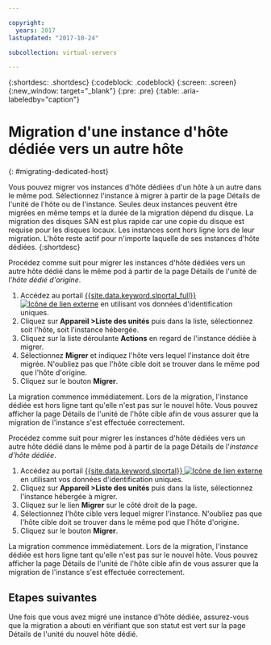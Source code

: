 ```yaml
---

copyright:
  years: 2017
lastupdated: "2017-10-24"

subcollection: virtual-servers

---
```


{:shortdesc: .shortdesc}
{:codeblock: .codeblock}
{:screen: .screen}
{:new_window: target="_blank"}
{:pre: .pre}
{:table: .aria-labeledby="caption"}


# Migration d'une instance d'hôte dédiée vers un autre hôte
{: #migrating-dedicated-host}

Vous pouvez migrer vos instances d'hôte dédiées d'un hôte à un autre dans le même pod. Sélectionnez l'instance à migrer à partir de la page Détails de l'unité de l'hôte ou de l'instance. Seules deux instances peuvent être migrées en même temps et la durée de la migration dépend du disque. La migration des disques SAN est plus rapide car une copie du disque est requise pour les disques locaux. Les instances sont hors ligne lors de leur migration. L'hôte reste actif pour n'importe laquelle de ses instances d'hôte dédiées.
{:shortdesc}

Procédez comme suit pour migrer les instances d'hôte dédiées vers un autre hôte dédié dans le même pod à partir de la page Détails de l'unité de l'*hôte dédié d'origine*.

1. Accédez au portail [{{site.data.keyword.slportal_full}} ![Icône de lien externe](../icons/launch-glyph.svg "Icône de lien externe")](https://control.softlayer.com/) en utilisant vos données d'identification uniques.
2. Cliquez sur **Appareil >Liste des unités** puis dans la liste, sélectionnez soit l'hôte, soit l'instance hébergée.
3. Cliquez sur la liste déroulante **Actions** en regard de l'instance dédiée à migrer.
4. Sélectionnez **Migrer** et indiquez l'hôte vers lequel l'instance doit être migrée. N'oubliez pas que l'hôte cible doit se trouver dans le même pod que l'hôte d'origine.
5. Cliquez sur le bouton **Migrer**.

La migration commence immédiatement. Lors de la migration, l'instance dédiée est hors ligne tant qu'elle n'est pas sur le nouvel hôte. Vous pouvez afficher la page Détails de l'unité de l'hôte cible afin de vous assurer que la migration de l'instance s'est effectuée correctement.

Procédez comme suit pour migrer les instances d'hôte dédiées vers un autre hôte dédié dans le même pod à partir de la page Détails de l'*instance d'hôte dédiée*.

1. Accédez au portail [{{site.data.keyword.slportal}} ![Icône de lien externe](../icons/launch-glyph.svg "Icône de lien externe")](https://control.softlayer.com/) en utilisant vos données d'identification uniques.
2. Cliquez sur **Appareil >Liste des unités** puis dans la liste, sélectionnez l'instance hébergée à migrer.
3. Cliquez sur le lien **Migrer** sur le côté droit de la page.
4. Sélectionnez l'hôte cible vers lequel migrer l'instance. N'oubliez pas que l'hôte cible doit se trouver dans le même pod que l'hôte d'origine.
5. Cliquez sur le bouton **Migrer**.

La migration commence immédiatement. Lors de la migration, l'instance dédiée est hors ligne tant qu'elle n'est pas sur le nouvel hôte. Vous pouvez afficher la page Détails de l'unité de l'hôte cible afin de vous assurer que la migration de l'instance s'est effectuée correctement.

## Etapes suivantes
Une fois que vous avez migré une instance d'hôte dédiée, assurez-vous que la migration a abouti en vérifiant que son statut est vert sur la page Détails de l'unité du nouvel hôte dédié.
